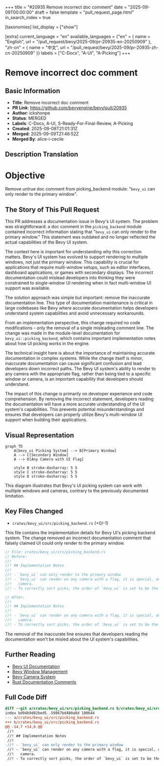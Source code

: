+++
title = "#20935 Remove incorrect doc comment"
date = "2025-09-09T00:00:00"
draft = false
template = "pull_request_page.html"
in_search_index = true

[taxonomies]
list_display = ["show"]

[extra]
current_language = "en"
available_languages = {"en" = { name = "English", url = "/pull_request/bevy/2025-09/pr-20935-en-20250909" }, "zh-cn" = { name = "中文", url = "/pull_request/bevy/2025-09/pr-20935-zh-cn-20250909" }}
labels = ["C-Docs", "A-UI", "A-Picking"]
+++

# Remove incorrect doc comment

## Basic Information
- **Title**: Remove incorrect doc comment
- **PR Link**: https://github.com/bevyengine/bevy/pull/20935
- **Author**: ickshonpe
- **Status**: MERGED
- **Labels**: C-Docs, A-UI, S-Ready-For-Final-Review, A-Picking
- **Created**: 2025-09-08T21:01:31Z
- **Merged**: 2025-09-09T21:46:52Z
- **Merged By**: alice-i-cecile

## Description Translation
# Objective

Remove untrue doc comment from picking_backend module: "`bevy_ui` can only render to the primary window".

## The Story of This Pull Request

This PR addresses a documentation issue in Bevy's UI system. The problem was straightforward: a doc comment in the `picking_backend` module contained incorrect information stating that "`bevy_ui` can only render to the primary window." This statement was outdated and no longer reflected the actual capabilities of the Bevy UI system.

The context here is important for understanding why this correction matters. Bevy's UI system has evolved to support rendering to multiple windows, not just the primary window. This capability is crucial for applications that require multi-window setups, such as editor interfaces, dashboard applications, or games with secondary displays. The incorrect documentation could mislead developers into thinking they were constrained to single-window UI rendering when in fact multi-window UI support was available.

The solution approach was simple but important: remove the inaccurate documentation line. This type of documentation maintenance is critical in large codebases like Bevy where accurate documentation helps developers understand system capabilities and avoid unnecessary workarounds.

From an implementation perspective, this change required no code modifications - only the removal of a single misleading comment line. The change was made in the module-level documentation for `bevy_ui::picking_backend`, which contains important implementation notes about how UI picking works in the engine.

The technical insight here is about the importance of maintaining accurate documentation in complex systems. While the change itself is minor, inaccurate documentation can cause significant confusion and lead developers down incorrect paths. The Bevy UI system's ability to render to any camera with the appropriate flag, rather than being tied to a specific window or camera, is an important capability that developers should understand.

The impact of this change is primarily on developer experience and code comprehension. By removing the incorrect statement, developers reading the documentation will have a more accurate understanding of the UI system's capabilities. This prevents potential misunderstandings and ensures that developers can properly utilize Bevy's multi-window UI support when building their applications.

## Visual Representation

```mermaid
graph TD
    A[bevy_ui Picking System] --> B[Primary Window]
    A --> C[Secondary Window]
    A --> D[Any Camera with UI Flag]
    
    style B stroke-dasharray: 5 5
    style C stroke-dasharray: 5 5
    style D stroke-dasharray: 5 5
```

This diagram illustrates that Bevy's UI picking system can work with multiple windows and cameras, contrary to the previously documented limitation.

## Key Files Changed

- `crates/bevy_ui/src/picking_backend.rs` (+0/-1)

This file contains the implementation details for Bevy UI's picking backend system. The change removed an incorrect documentation comment that falsely claimed UI could only render to the primary window.

```rust
// File: crates/bevy_ui/src/picking_backend.rs
// Before:
//!
//! ## Implementation Notes
//!
//! - `bevy_ui` can only render to the primary window
//! - `bevy_ui` can render on any camera with a flag, it is special, and is not tied to a particular
//!   camera.
//! - To correctly sort picks, the order of `bevy_ui` is set to be the camera order plus 0.5.

// After:
//!
//! ## Implementation Notes
//!
//! - `bevy_ui` can render on any camera with a flag, it is special, and is not tied to a particular
//!   camera.
//! - To correctly sort picks, the order of `bevy_ui` is set to be the camera order plus 0.5.
```

The removal of the inaccurate line ensures that developers reading the documentation won't be misled about the UI system's capabilities.

## Further Reading

- [Bevy UI Documentation](https://docs.rs/bevy_ui/latest/bevy_ui/)
- [Bevy Window Management](https://bevyengine.org/learn/books/introduction/11-window/)
- [Bevy Camera System](https://bevyengine.org/learn/books/introduction/12-camera/)
- [Rust Documentation Comments](https://doc.rust-lang.org/rustdoc/how-to-write-documentation.html)

## Full Code Diff

```diff
diff --git a/crates/bevy_ui/src/picking_backend.rs b/crates/bevy_ui/src/picking_backend.rs
index bd94b9d82bed5..59867bd480a8d 100644
--- a/crates/bevy_ui/src/picking_backend.rs
+++ b/crates/bevy_ui/src/picking_backend.rs
@@ -14,7 +14,6 @@
 //!
 //! ## Implementation Notes
 //!
-//! - `bevy_ui` can only render to the primary window
 //! - `bevy_ui` can render on any camera with a flag, it is special, and is not tied to a particular
 //!   camera.
 //! - To correctly sort picks, the order of `bevy_ui` is set to be the camera order plus 0.5.
```
